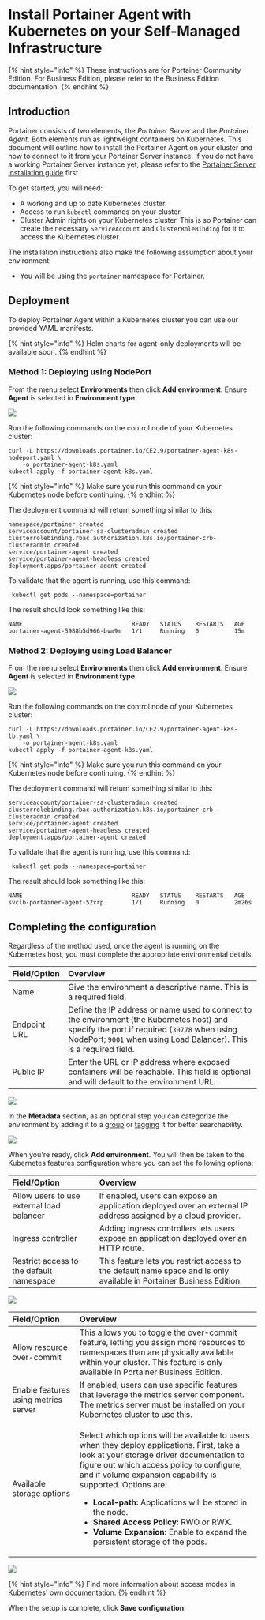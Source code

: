 # Install Portainer Agent with Kubernetes on your Self-Managed Infrastructure

{% hint style="info" %}
These instructions are for Portainer Community Edition. For Business Edition, please refer to the Business Edition documentation.
{% endhint %}

## Introduction

Portainer consists of two elements, the _Portainer Server_ and the _Portainer Agent_. Both elements run as lightweight containers on Kubernetes. This document will outline how to install the Portainer Agent on your cluster and how to connect to it from your Portainer Server instance. If you do not have a working Portainer Server instance yet, please refer to the [Portainer Server installation guide](../../server/kubernetes/baremetal.md) first.

To get started, you will need:

* A working and up to date Kubernetes cluster.
* Access to run `kubectl` commands on your cluster.
* Cluster Admin rights on your Kubernetes cluster. This is so Portainer can create the necessary `ServiceAccount` and `ClusterRoleBinding` for it to access the Kubernetes cluster.

The installation instructions also make the following assumption about your environment:

* You will be using the `portainer` namespace for Portainer.

## Deployment

To deploy Portainer Agent within a Kubernetes cluster you can use our provided YAML manifests.

{% hint style="info" %}
Helm charts for agent-only deployments will be available soon.
{% endhint %}

### Method 1: Deploying using NodePort

From the menu select **Environments** then click **Add environment**. Ensure **Agent** is selected in **Environment type**.

![](../../../../.gitbook/assets/2.9-install-agent-swarm-1.gif)

Run the following commands on the control node of your Kubernetes cluster:

```text
curl -L https://downloads.portainer.io/CE2.9/portainer-agent-k8s-nodeport.yaml \
    -o portainer-agent-k8s.yaml
kubectl apply -f portainer-agent-k8s.yaml
```

{% hint style="info" %}
Make sure you run this command on your Kubernetes node before continuing.
{% endhint %}

The deployment command will return something similar to this:

```text
namespace/portainer created
serviceaccount/portainer-sa-clusteradmin created
clusterrolebinding.rbac.authorization.k8s.io/portainer-crb-clusteradmin created
service/portainer-agent created
service/portainer-agent-headless created
deployment.apps/portainer-agent created
```

To validate that the agent is running, use this command:

```text
 kubectl get pods --namespace=portainer
```

The result should look something like this:

```text
NAME                               READY   STATUS    RESTARTS   AGE
portainer-agent-5988b5d966-bvm9m   1/1     Running   0          15m
```

### Method 2: Deploying using Load Balancer

From the menu select **Environments** then click **Add environment**. Ensure **Agent** is selected in **Environment type**.

![](../../../../.gitbook/assets/2.9-install-agent-swarm-1.gif)

Run the following commands on the control node of your Kubernetes cluster:

```text
curl -L https://downloads.portainer.io/CE2.9/portainer-agent-k8s-lb.yaml \
    -o portainer-agent-k8s.yaml
kubectl apply -f portainer-agent-k8s.yaml
```

{% hint style="info" %}
Make sure you run this command on your Kubernetes node before continuing.
{% endhint %}

The deployment command will return something similar to this:

```text
serviceaccount/portainer-sa-clusteradmin created
clusterrolebinding.rbac.authorization.k8s.io/portainer-crb-clusteradmin created
service/portainer-agent created
service/portainer-agent-headless created
deployment.apps/portainer-agent created
```

To validate that the agent is running, use this command:

```text
 kubectl get pods --namespace=portainer
```

The result should look something like this:

```text
NAME                               READY   STATUS    RESTARTS   AGE
svclb-portainer-agent-52xrp        1/1     Running   0          2m26s
```

## Completing the configuration

Regardless of the method used, once the agent is running on the Kubernetes host, you must complete the appropriate environmental details.

| Field/Option | Overview |
| :--- | :--- |
| Name | Give the environment a descriptive name. This is a required field. |
| Endpoint URL | Define the IP address or name used to connect to the environment \(the Kubernetes host\) and specify the port if required \(`30778` when using NodePort; `9001` when using Load Balancer\). This is a required field. |
| Public IP | Enter the URL or IP address where exposed containers will be reachable. This field is optional and will default to the environment URL. |

![](../../../../.gitbook/assets/install-agent-swarm-linux-3.png)

In the **Metadata** section, as an optional step you can categorize the environment by adding it to a [group](../../../../admin/environments/groups.md) or  [tagging](../../../../admin/environments/tags.md) it for better searchability.

![](../../../../.gitbook/assets/install-agent-swarm-linux-4.png)

When you're ready, click **Add environment**. You will then be taken to the Kubernetes features configuration where you can set the following options:

| Field/Option | Overview |
| :--- | :--- |
| Allow users to use external load balancer | If enabled, users can expose an application deployed over an external IP address assigned by a cloud provider. |
| Ingress controller | Adding ingress controllers lets users expose an application deployed over an HTTP route. |
| Restrict access to the default namespace | This feature lets you restrict access to the default name space and is only available in Portainer Business Edition. |

![](../../../../.gitbook/assets/install-agent-k8s-6.png)

<table>
  <thead>
    <tr>
      <th style="text-align:left">Field/Option</th>
      <th style="text-align:left">Overview</th>
    </tr>
  </thead>
  <tbody>
    <tr>
      <td style="text-align:left">Allow resource over-commit</td>
      <td style="text-align:left">This allows you to toggle the over-commit feature, letting you assign
        more resources to namespaces than are physically available within your
        cluster. This feature is only available in Portainer Business Edition.</td>
    </tr>
    <tr>
      <td style="text-align:left">Enable features using metrics server</td>
      <td style="text-align:left">If enabled, users can use specific features that leverage the metrics
        server component. The metrics server must be installed on your Kubernetes
        cluster to use this.</td>
    </tr>
    <tr>
      <td style="text-align:left">Available storage options</td>
      <td style="text-align:left">
        <p>Select which options will be available to users when they deploy applications.
          First, take a look at your storage driver documentation to figure out which
          access policy to configure, and if volume expansion capability is supported.
          Options are:</p>
        <p></p>
        <ul>
          <li><b>Local-path:</b> Applications will be stored in the node.</li>
          <li><b>Shared Access Policy:</b> RWO or RWX.</li>
          <li><b>Volume Expansion:</b> Enable to expand the persistent storage of the
            pods.</li>
        </ul>
      </td>
    </tr>
  </tbody>
</table>

![](../../../../.gitbook/assets/install-agent-k8s-7.png)

{% hint style="info" %}
Find more information about access modes in [Kubernetes' own documentation](https://kubernetes.io/docs/concepts/storage/persistent-volumes/#access-modes).
{% endhint %}

When the setup is complete, click **Save configuration**. 

